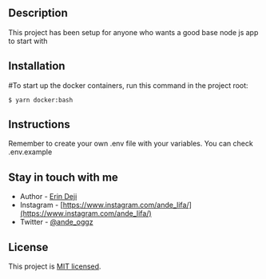 ## Description

This project has been setup for anyone who wants a good base node js app to start with

## Installation
#To start up the docker containers, run this command in the project root:
```
$ yarn docker:bash

```

## Instructions
Remember to create your own .env file with your variables. You can check .env.example

## Stay in touch with me
- Author - [Erin Deji](erin.deji@gmail.com)
- Instagram - [https://www.instagram.com/ande_lifa/](https://www.instagram.com/ande_lifa/)
- Twitter - [@ande_oggz](https://twitter.com/ande_oggz)

## License

  This project is [MIT licensed](LICENSE).